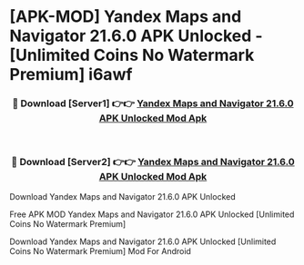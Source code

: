 # [APK-MOD] Yandex Maps and Navigator 21.6.0 APK Unlocked - [Unlimited Coins No Watermark Premium] i6awf



<div align="center">
<h3>🔴 Download [Server1] 👉👉 <a href="https://momento.my/?title=Yandex_Maps_and_Navigator_21.6.0_APK_Unlocked">Yandex Maps and Navigator 21.6.0 APK Unlocked Mod Apk</a></h3><br>

<h3>🔴 Download [Server2] 👉👉 <a href="https://momento.my/?title=Yandex_Maps_and_Navigator_21.6.0_APK_Unlocked">Yandex Maps and Navigator 21.6.0 APK Unlocked Mod Apk</a></h3>
</div>



Download Yandex Maps and Navigator 21.6.0 APK Unlocked 

Free APK MOD Yandex Maps and Navigator 21.6.0 APK Unlocked [Unlimited Coins No Watermark Premium]

Download Yandex Maps and Navigator 21.6.0 APK Unlocked [Unlimited Coins No Watermark Premium] Mod For Android
